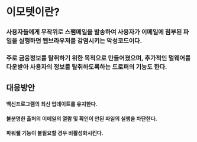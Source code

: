 # 이모텟이란?
### 사용자들에게 무작위로 스팸메일을 발송하여 사용자가 이메일에 첨부된 파일을 실행하면 웹브라우저를 감염시키는 악성코드이다.
### 주로 금융정보를 탈취하기 위한 목적으로 만들어졌으며, 추가적인 멀웨어를 다운받아 사용자의 정보를 탈취하도록하는 드로퍼의 기능도 한다.


## 대응방안
#### 백신프로그램의 최신 업데이트를 유지한다.
#### 불분명한 출처의 이메일의 열람 및 확인이 안된 파일의 실행을 차단한다.
#### 파워쉘 기능이 불필요할 경우 비활성화시킨다.
